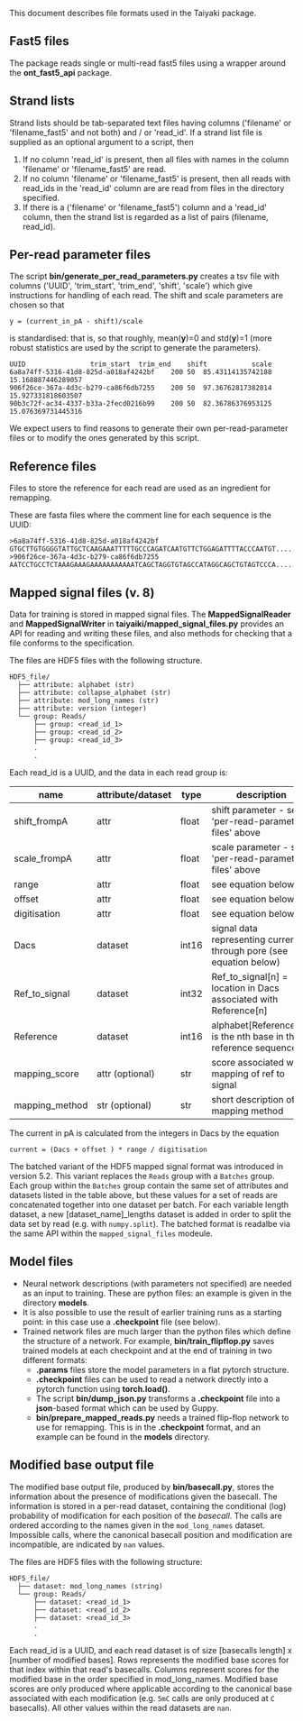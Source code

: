 This document describes file formats used in the Taiyaki package.

## Fast5 files

The package reads single or multi-read fast5 files using a wrapper around the **ont_fast5_api** package.

## Strand lists

Strand lists should be tab-separated text files having columns ('filename' or 'filename_fast5' and not both) and / or 'read_id'.
If a strand list file is supplied as an optional argument to a script, then
1. If no column 'read_id' is present, then all files with names in the column 'filename' or 'filename_fast5' are read.
2. If no column 'filename' or 'filename_fast5' is present, then all reads with read_ids in the 'read_id' column are are read from files in the directory specified.
3. If there is a ('filename' or 'filename_fast5') column and a 'read_id' column, then the strand list is regarded as a list of pairs (filename, read_id).

## Per-read parameter files

The script **bin/generate_per_read_parameters.py** creates a tsv file with columns ('UUID', 'trim_start', 'trim_end', 'shift', 'scale') which give instructions for
handling of each read. The shift and scale parameters are chosen so that

    y = (current_in_pA - shift)/scale
    
is standardised: that is, so that roughly, mean(**y**)=0 and std(**y**)=1 (more robust statistics are used by the script to generate the parameters).

    UUID				trim_start	trim_end	shift			scale
    6a8a74ff-5316-41d8-825d-a018af4242bf	200	50	85.43114135742188	15.168887446289057
    906f26ce-367a-4d3c-b279-ca86f6db7255	200	50	97.36762817382814	15.927331818603507
    90b3c72f-ac34-4337-b33a-2fecd0216b99	200	50	82.36786376953125	15.076369731445316

We expect users to find reasons to generate their own per-read-parameter files or to modify the ones generated by this script.

## Reference files

Files to store the reference for each read are used as an ingredient for remapping.

These are fasta files where the comment line for each sequence is the UUID:

    >6a8a74ff-5316-41d8-825d-a018af4242bf
    GTGCTTGTGGGGTATTGCTCAAGAAATTTTTGCCCAGATCAATGTTCTGGAGATTTTACCCAATGT.....
    >906f26ce-367a-4d3c-b279-ca86f6db7255
    AATCCTGCCTCTAAAGAAAGAAAAAAAAAAATCAGCTAGGTGTAGCCATAGGCAGCTGTAGTCCCA.....

## Mapped signal files (v. 8)

Data for training is stored in mapped signal files.
The **MappedSignalReader** and **MappedSignalWriter** in **taiyaiki/mapped_signal_files.py** provides an API for reading and writing these files, and also
methods for checking that a file conforms to the specification.

The files are HDF5 files with the following structure.

    HDF5_file/
      ├── attribute: alphabet (str)
      ├── attribute: collapse_alphabet (str)
      ├── attribute: mod_long_names (str)
      ├── attribute: version (integer)
      └── group: Reads/
          ├── group: <read_id_1>
          ├── group: <read_id_2>
          ├── group: <read_id_3>
          .
          .


Each read_id is a UUID, and the data in each read group is:

|   **name**        |**attribute/dataset** | **type**  | **description**                                                    |
|-------------------|----------------------|-----------|--------------------------------------------------------------------|
| shift_frompA      |  attr                | float     | shift parameter - see 'per-read-parameter files' above             |
| scale_frompA      |  attr                | float     | scale parameter - see 'per-read-parameter files' above             |
| range             |  attr                | float     | see equation below                                                 |
| offset            |  attr                | float     | see equation below                                                 |
| digitisation      |  attr                | float     | see equation below                                                 |
| Dacs              |  dataset             | int16     | signal data representing current through pore (see equation below) |
| Ref_to_signal     |  dataset             | int32     | Ref_to_signal[n] = location in Dacs associated with Reference[n]   |
| Reference         |  dataset             | int16     | alphabet[Reference[n]] is the nth base in the reference sequence   |
| mapping_score     | attr (optional)      | str       | score associated with mapping of ref to signal                     |
| mapping_method    | str (optional)       | str       | short description of mapping method                                |


The current in pA is calculated from the integers in Dacs by the equation

    current = (Dacs + offset ) * range / digitisation

The batched variant of the HDF5 mapped signal format was introduced in version 5.2.
This variant replaces the ``Reads`` group with a ``Batches`` group.
Each group within the ``Batches`` group contain the same set of attributes and datasets listed in the table above, but these values for a set of reads are concatenated together into one dataset per batch.
For each variable length dataset, a new [dataset_name]_lengths dataset is added in order to split the data set by read (e.g. with ``numpy.split``).
The batched format is readalbe via the same API within the ``mapped_signal_files`` modeule.

## Model files

* Neural network descriptions (with parameters not specified) are needed as an input to training. These are python files: an example is given in the directory **models**.
* It is also possible to use the result of earlier training runs as a starting point: in this case use a **.checkpoint** file (see below). 
* Trained network files are much larger than the python files which define the structure of a network. For example, **bin/train_flipflop.py** saves trained models at each checkpoint and at the end of training in two different formats:
    * **.params** files store the model parameters in a flat pytorch structure.
    * **.checkpoint** files can be used to read a network directly into a pytorch function using **torch.load()**.
    * The script **bin/dump_json.py** transforms a **.checkpoint** file into a **json**-based format which can be used by Guppy.
    * **bin/prepare_mapped_reads.py** needs a trained flip-flop network to use for remapping. This is in the **.checkpoint** format, and an example can be found in the **models** directory.


## Modified base output file

The modified base output file, produced by **bin/basecall.py**, stores the information about the presence of modifications given the basecall.
The information is stored in a per-read dataset, containing the conditional (log) probability of modification for each position of the *basecall*.
The calls are ordered according to the names given in the ``mod_long_names`` dataset.
Impossible calls, where the canonical basecall position and modification are incompatible, are indicated by ``nan`` values.

The files are HDF5 files with the following structure:

    HDF5_file/
      ├── dataset: mod_long_names (string)
      └── group: Reads/
          ├── dataset: <read_id_1>
          ├── dataset: <read_id_2>
          ├── dataset: <read_id_3>
          .
          .

Each read_id is a UUID, and each read dataset is of size [basecalls length] x [number of modified bases].
Rows represents the modified base scores for that index within that read's basecalls.
Columns represent scores for the modified base in the order specified in mod_long_names.
Modified base scores are only produced where applicable according to the canonical base associated with each modification (e.g. `5mC` calls are only produced at `C` basecalls).
All other values within the read datasets are `nan`.
